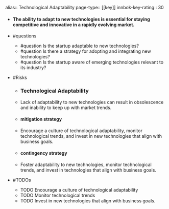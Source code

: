 alias:: Technological Adaptability
page-type:: [[key]]
innbok-key-rating:: 30
- #### The ability to adapt to new technologies is essential for staying competitive and innovative in a rapidly evolving market.
- #questions
  - #question Is the startup adaptable to new technologies?
  - #question Is there a strategy for adopting and integrating new technologies?
  - #question Is the startup aware of emerging technologies relevant to its industry?
- #Risks

  - ### Technological Adaptability
  - Lack of adaptability to new technologies can result in obsolescence and inability to keep up with market trends.
  - #### mitigation strategy
  - Encourage a culture of technological adaptability, monitor technological trends, and invest in new technologies that align with business goals.
  - #### contingency strategy
  - Foster adaptability to new technologies, monitor technological trends, and invest in technologies that align with business goals.
- #TODOs
  - TODO Encourage a culture of technological adaptability
  - TODO  Monitor technological trends
  - TODO  Invest in new technologies that align with business goals.


